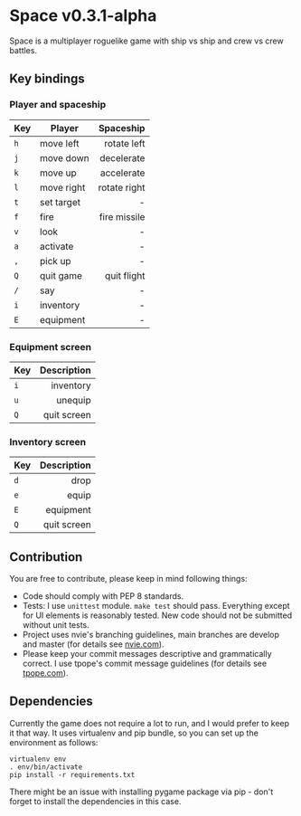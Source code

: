 # Space v0.3.1-alpha

Space is a multiplayer roguelike game with ship vs ship and crew vs crew
battles. 

## Key bindings

### Player and spaceship

| Key     | Player      | Spaceship    |
| :------ | ----------- | -----------: |
| `h`     | move left   | rotate left  |
| `j`     | move down   | decelerate   |
| `k`     | move up     | accelerate   |
| `l`     | move right  | rotate right |
| `t`     | set target  | -            |
| `f`     | fire        | fire missile |
| `v`     | look        | -            |
| `a`     | activate    | -            |
| `,`     | pick up     | -            |
| `Q`     | quit game   | quit flight  |
| `/`     | say         | -            |
| `i`     | inventory   | -            |
| `E`     | equipment   | -            |

### Equipment screen

| Key     | Description |
| :------ | ----------: |
| `i`     | inventory   |
| `u`     | unequip     |
| `Q`     | quit screen |

### Inventory screen

| Key     | Description |
| :------ | ----------: |
| `d`     | drop        |
| `e`     | equip       |
| `E`     | equipment   |
| `Q`     | quit screen |

## Contribution

You are free to contribute, please keep in mind following things:
* Code should comply with PEP 8 standards.
* Tests: I use `unittest` module. `make test` should pass. Everything
except for UI elements is reasonably tested. New code should not be
submitted without unit tests.
* Project uses nvie's branching guidelines, main branches are develop and
master (for details see
[nvie.com](http://nvie.com/posts/a-successful-git-branching-model)).
* Please keep your commit messages descriptive and grammatically correct. I
use tpope's commit message guidelines (for details see
[tpope.com](http://www.tpope.net/node/106)).

## Dependencies

Currently the game does not require a lot to run, and I would prefer to keep
it that way. It uses virtualenv and pip bundle, so you can set up the
environment as follows:

    virtualenv env
    . env/bin/activate
    pip install -r requirements.txt

There might be an issue with installing pygame package via pip - don't forget
to install the dependencies in this case.
